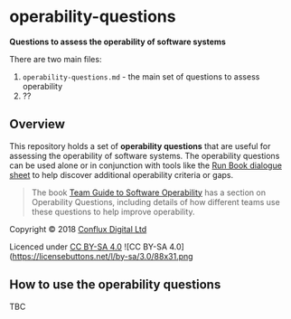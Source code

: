 # operability-questions

**Questions to assess the operability of software systems**

There are two main files:

1. `operability-questions.md` - the main set of questions to assess operability
2. ??

## Overview

This repository holds a set of **operability questions** that are useful for assessing the operability of software systems. The operability questions can be used alone or in conjunction with tools like the [Run Book dialogue sheet](http://runbooktemplate.info/) to help discover additional operability criteria or gaps.

> The book [Team Guide to Software Operability](http://operabilitybook.com/) has a section on Operability Questions, including details of how different teams use these questions to help improve operability. 

Copyright © 2018 [Conflux Digital Ltd](https://confluxdigital.net/)

Licenced under [CC BY-SA 4.0](https://creativecommons.org/licenses/by-sa/4.0/) ![CC BY-SA 4.0](https://licensebuttons.net/l/by-sa/3.0/88x31.png

## How to use the operability questions

TBC

